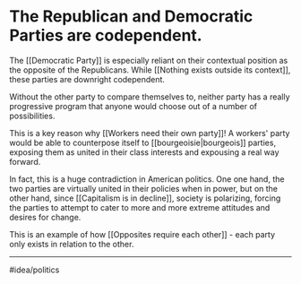 # The Republican and Democratic Parties are codependent.
The [[Democratic Party]] is especially reliant on their contextual position as the opposite of the Republicans. While [[Nothing exists outside its context]], these parties are downright codependent. 

Without the other party to compare themselves to, neither party has a really progressive program that anyone would choose out of a number of possibilities. 

This is a key reason why [[Workers need their own party]]! A workers' party would be able to counterpose itself to [[bourgeoisie|bourgeois]] parties, exposing them as united in their class interests and expousing a real way forward. 

In fact, this is a huge contradiction in American politics. One one hand, the two parties are virtually united in their policies when in power, but on the other hand, since [[Capitalism is in decline]], society is polarizing, forcing the parties to attempt to cater to more and more extreme attitudes and desires for change. 

This is an example of how [[Opposites require each other]] - each party only exists in relation to the other. 

---
#idea/politics 